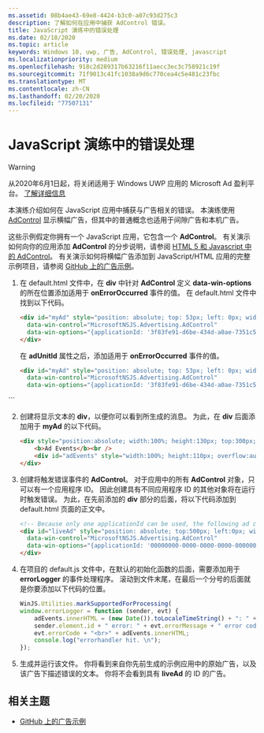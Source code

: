 ```yaml
---
ms.assetid: 08b4ae43-69e8-4424-b3c0-a07c93d275c3
description: 了解如何在应用中捕获 AdControl 错误。
title: JavaScript 演练中的错误处理
ms.date: 02/18/2020
ms.topic: article
keywords: Windows 10, uwp, 广告, AdControl, 错误处理, javascript
ms.localizationpriority: medium
ms.openlocfilehash: 918c2d289317b63216f11aecc3ec3c758921c19f
ms.sourcegitcommit: 71f9013c41fc1038a9d6c770cea4c5e481c23fbc
ms.translationtype: MT
ms.contentlocale: zh-CN
ms.lasthandoff: 02/20/2020
ms.locfileid: "77507131"
---
```

# <a name="error-handling-in-javascript-walkthrough"></a>JavaScript 演练中的错误处理

>[!WARNING]
> 从2020年6月1日起，将关闭适用于 Windows UWP 应用的 Microsoft Ad 盈利平台。 [了解详细信息](https://social.msdn.microsoft.com/Forums/windowsapps/en-US/db8d44cb-1381-47f7-94d3-c6ded3fea36f/microsoft-ad-monetization-platform-shutting-down-june-1st?forum=aiamgr)

本演练介绍如何在 JavaScript 应用中捕获与广告相关的错误。 本演练使用 [AdControl](https://docs.microsoft.com/uwp/api/microsoft.advertising.winrt.ui.adcontrol) 显示横幅广告，但其中的普通概念也适用于间隙广告和本机广告。

这些示例假定你拥有一个 JavaScript 应用，它包含一个 **AdControl**。 有关演示如何向你的应用添加 **AdControl** 的分步说明，请参阅 [HTML 5 和 Javascript 中的 AdControl](adcontrol-in-html-5-and-javascript.md)。 有关演示如何将横幅广告添加到 JavaScript/HTML 应用的完整示例项目，请参阅 [GitHub 上的广告示例](https://github.com/Microsoft/Windows-universal-samples/tree/master/Samples/Advertising)。

1.  在 default.html 文件中，在 **div** 中针对 **AdControl** 定义 **data-win-options** 的所在位置添加适用于 **onErrorOccurred** 事件的值。 在 default.html 文件中找到以下代码。
    ``` HTML
    <div id="myAd" style="position: absolute; top: 53px; left: 0px; width: 300px; height: 250px; z-index: 1"
      data-win-control="MicrosoftNSJS.Advertising.AdControl"
      data-win-options="{applicationId: '3f83fe91-d6be-434d-a0ae-7351c5a997f1', adUnitId: 'test'}">
    </div>
    ```
    在 **adUnitId** 属性之后，添加适用于 **onErrorOccurred** 事件的值。
    ``` HTML
    <div id="myAd" style="position: absolute; top: 53px; left: 0px; width: 300px; height: 250px; z-index: 1"
      data-win-control="MicrosoftNSJS.Advertising.AdControl"
      data-win-options="{applicationId: '3f83fe91-d6be-434d-a0ae-7351c5a997f1', adUnitId: 'test', onErrorOccurred: errorLogger}">
  </div>
  ```

2.  创建将显示文本的 **div**，以便你可以看到所生成的消息。 为此，在 **div** 后面添加用于 **myAd** 的以下代码。
    ``` HTML
    <div style="position:absolute; width:100%; height:130px; top:300px; left:0px">
        <b>Ad Events</b><br />
        <div id="adEvents" style="width:100%; height:110px; overflow:auto"></div>
    </div>
    ```

3.  创建将触发错误事件的 **AdControl**。 对于应用中的所有 **AdControl** 对象，只可以有一个应用程序 ID。 因此创建具有不同应用程序 ID 的其他对象将在运行时触发错误。 为此，在先前添加的 **div** 部分的后面，将以下代码添加到 default.html 页面的正文中。
    ``` HTML
    <!-- Because only one applicationId can be used, the following ad control will fire an error event. -->
    <div id="liveAd" style="position: absolute; top:500px; left:0px; width:480px; height:80px"
      data-win-control="MicrosoftNSJS.Advertising.AdControl"
      data-win-options="{applicationId: '00000000-0000-0000-0000-000000000000', adUnitId: 'test', onErrorOccurred: errorLogger }" >
    </div>
    ```

4.  在项目的 default.js 文件中，在默认的初始化函数的后面，需要添加用于 **errorLogger** 的事件处理程序。 滚动到文件末尾，在最后一个分号的后面就是你要添加以下代码的位置。
    ``` javascript
    WinJS.Utilities.markSupportedForProcessing(
    window.errorLogger = function (sender, evt) {
        adEvents.innerHTML = (new Date()).toLocaleTimeString() + ": " +
        sender.element.id + " error: " + evt.errorMessage + " error code: " +
        evt.errorCode + "<br>" + adEvents.innerHTML;
        console.log("errorhandler hit. \n");
    });
    ```

5.  生成并运行该文件。 你将看到来自你先前生成的示例应用中的原始广告，以及该广告下描述错误的文本。 你将不会看到具有 **liveAd** 的 ID 的广告。

## <a name="related-topics"></a>相关主题

* [GitHub 上的广告示例](https://github.com/Microsoft/Windows-universal-samples/tree/master/Samples/Advertising)
